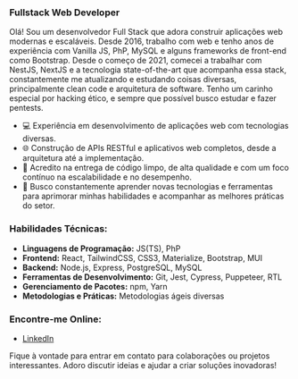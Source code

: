 ### Fullstack Web Developer

Olá! Sou um desenvolvedor Full Stack que adora construir aplicações web modernas e escaláveis. Desde 2016, trabalho com web e tenho anos de experiência com Vanilla JS, PhP, MySQL e alguns frameworks de front-end como Bootstrap. Desde o começo de 2021, comecei a trabalhar com NestJS, NextJS e a tecnologia state-of-the-art que acompanha essa stack, constantemente me atualizando e estudando coisas diversas, principalmente clean code e arquitetura de software. Tenho um carinho especial por hacking ético, e sempre que possível busco estudar e fazer pentests.

- 💻 Experiência em desenvolvimento de aplicações web com tecnologias diversas.
- 🌐 Construção de APIs RESTful e aplicativos web completos, desde a arquitetura até a implementação.
- 🚀 Acredito na entrega de código limpo, de alta qualidade e com um foco contínuo na escalabilidade e no desempenho.
- 🎯 Busco constantemente aprender novas tecnologias e ferramentas para aprimorar minhas habilidades e acompanhar as melhores práticas do setor.

### Habilidades Técnicas:

- **Linguagens de Programação:** JS(TS), PhP
- **Frontend:** React, TailwindCSS, CSS3, Materialize, Bootstrap, MUI
- **Backend:** Node.js, Express, PostgreSQL, MySQL
- **Ferramentas de Desenvolvimento:** Git, Jest, Cypress, Puppeteer, RTL
- **Gerenciamento de Pacotes:** npm, Yarn
- **Metodologias e Práticas:** Metodologias ágeis diversas

### Encontre-me Online:

- [LinkedIn](linkedin.com/devmhsilveira)

Fique à vontade para entrar em contato para colaborações ou projetos interessantes. Adoro discutir ideias e ajudar a criar soluções inovadoras!
